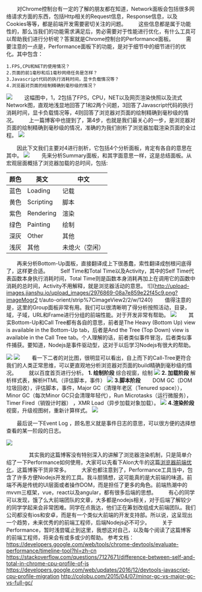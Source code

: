 　　对Chrome控制台有一定的了解的朋友都在知道，Network面板会包括很多网络请求方面的东西，包括Http相关的Request信息，Response信息，以及Cookies等等，都是前端开发需要密切关注的问题。
　　这些信息都是属于功能性的，那么当我们的功能需求满足后，势必需要对于性能进行优化，有什么工具可以帮助我们进行分析呢？答案就是Chrome控制台的Performance面板。
　　需要注意的一点是，Performance面板下的功能，是对于细节中的细节进行的优化。其中包含：
```
1.FPS,CPU和NET的使用情况？
2.页面的前1毫秒和后1毫秒网络任务是怎样？
3.Javascript代码的执行消耗时间，显卡负载情况等？
4.浏览器对页面的绘制精确到毫秒级的情况？
```
![](http://upload-images.jianshu.io/upload_images/2976869-bb1d7e85fe95cb0d.png?imageMogr2/auto-orient/strip%7CimageView2/2/w/1240)
　　这幅图中，1，2包括了FPS，CPU，NET以及网页渲染快照以及流式Network图，直观地浅显地回答了1和2两个问题，3回答了Javascript代码的执行消耗时间，显卡负载情况等，4则回答了浏览器对页面的绘制精确到毫秒级的情况。
 　　上一篇博客中也提到了，第4步，也就是我们最关心的一步，是浏览器对页面的绘制精确到毫秒级的情况，准确的为我们剖析了浏览器加载渲染页面的全过程。
![](http://upload-images.jianshu.io/upload_images/2976869-2f6d47ef20e8f552.png?imageMogr2/auto-orient/strip%7CimageView2/2/w/1240)

　　因此下文我们主要对4进行剖析，它包括4个分析面板，肯定有各自的意思在其中。
![](http://upload-images.jianshu.io/upload_images/2976869-c9ab03bde70ae9e0.png?imageMogr2/auto-orient/strip%7CimageView2/2/w/1240)
 　　先来分析Summary面板，和其字面意思一样，这是总结面板。从宏观层面概括了浏览器加载的总时间，包括:

| 颜色 | 英文 | 中文 |
|-----|------|-----|
|蓝色|Loading|记载|
|黄色|Scripting|脚本|
|紫色|Rendering|渲染|
|绿色|Painting|绘制|
|深灰|Other|其他|
|浅灰|其他|未熄火（空闲）|

　　再来分析Bottom-Up面板，直接翻译成上下很愚蠢，索性翻译成刨根问底得了，这样更合适。
　　Self Time和Total Time以及Activity，其中的Self Time代表函数本身执行消耗时间，Total Time则是函数本身消耗再加上在调用它的函数中消耗的总时间，Activity不用解释，就是浏览器活动的意思。
![](http://upload-images.jianshu.io/upload_images/2976869-08a7e859e22f45c9.png?imageMogr2 t/auto-orient/strip%7CimageView2/2/w/1240)
　　值得注意的是，这里的Group面板非常有用。我们可以很清晰明了得分析按照活动，目录，域，子域，URL和Frame进行分组的前端性能。对于开发非常有帮助。
![](http://upload-images.jianshu.io/upload_images/2976869-25225e675bff4957.png?imageMogr2/auto-orient/strip%7CimageView2/2/w/1240)
　　其实Bottom-Up和Call Tree都有各自的意思，前者是The Heavy (Bottom Up) view is available in the Bottom-Up tab，后者是And the Tree (Top Down) view is available in the Call Tree tab。个人理解的话，前者类似事件冒泡，后者类似事件捕获。要知道，Nodejs是事件驱动型，这对于以后学习Nodejs有很大的帮助。

![](http://upload-images.jianshu.io/upload_images/2976869-699e86f6e3ef1d67.png?imageMogr2/auto-orient/strip%7CimageView2/2/w/1240)
![](http://upload-images.jianshu.io/upload_images/2976869-1e0c6df989915e7c.png?imageMogr2/auto-orient/strip%7CimageView2/2/w/1240)
　　看一下二者的对比图，很明显可以看出，自上而下的Call-Tree更符合我们的人类正常思维，可以更直观地分析浏览器对页面的build精确到毫秒级的情况。
　　就以百度首页进行分析。
**1. 绘制阶段**
综合视窗，绘制
![](http://upload-images.jianshu.io/upload_images/2976869-0d6c6738c8122f65.png?imageMogr2/auto-orient/strip%7CimageView2/2/w/1240)
**2. 加载阶段**
解析样式表，解析HTML（评估脚本，事件）
![](http://upload-images.jianshu.io/upload_images/2976869-c5bdbc9a15f2104a.png?imageMogr2/auto-orient/strip%7CimageView2/2/w/1240)
**3.脚本阶段**
　　DOM GC（DOM垃圾回收），评估脚本，事件，Major GC（清理年老区（Tenured space）），Minor GC（每次Minor GC只会清理年轻代），Run Microtasks（运行微服务），Timer Fired（销毁计时器） ，XMR Load（异步加载对象加载）。
![](http://upload-images.jianshu.io/upload_images/2976869-32232b6806aea9d3.png?imageMogr2/auto-orient/strip%7CimageView2/2/w/1240)
**4.渲染阶段**
　　视窗，升级视图树，重新计算样式。
![](http://upload-images.jianshu.io/upload_images/2976869-8154f0f8c9a780ba.png?imageMogr2/auto-orient/strip%7CimageView2/2/w/1240)

　　最后说一下Event Log ，顾名思义就是事件日志的意思，可以很方便的选择想查看的某一阶段的日志。

![](http://upload-images.jianshu.io/upload_images/2976869-8025da3f6fd65700.png?imageMogr2/auto-orient/strip%7CimageView2/2/w/1240)

　　
　　其实我的这篇博客没有特别深入的讲解了浏览器渲染机制，只是简单介绍了一下Performance如何使用，大家可以先看下Alon大牛的这篇[浏览器前端优化](http://jinlong.github.io/2017/05/08/optimising-the-front-end-for-the-browser/)，这篇博客干货非常多。
　　大家也都注意到了，Performance工具当中，包含了许多方便Nodejs开发的工具。我斗胆猜想，这可能真的是大前端的味道。前端不再是传统的UI层面或者操作DOM，而是担任了更多的角色。前端热潮中的mvvm三框架，vue，react以及angular，都有很多后端的思想。
　　有心的同学可以发现，饿了么大前端团队的文章，大多都是nodejs相关，对于后端了解较少的同学学起来会非常困难。同学在点我达，他们正在筹划改组成大前端团队。我们公司都没有ios和安卓，而是有一个类似大前端的开发支持部。所以说，这呈现出一个趋势，未来优秀的的前端工程师，后端Nodejs必不可少。
　　关于Performance，暂时浅尝辄止到这里，我想这对自己，以及每个阅读了这篇博客的前端工程师，将来会有或多或少的帮助。
参考文档：
https://developers.google.com/web/tools/chrome-devtools/evaluate-performance/timeline-tool?hl=zh-cn
https://stackoverflow.com/questions/7127671/difference-between-self-and-total-in-chrome-cpu-profile-of-js
https://developers.google.com/web/updates/2016/12/devtools-javascript-cpu-profile-migration
http://colobu.com/2015/04/07/minor-gc-vs-major-gc-vs-full-gc/